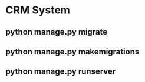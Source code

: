 # CRM System

## python manage.py migrate
## python manage.py makemigrations
## python manage.py runserver
